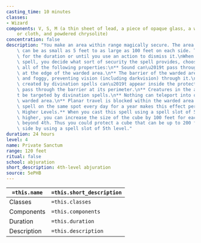 ```yaml
---
casting_time: 10 minutes
classes:
- Wizard
components: V, S, M (a thin sheet of lead, a piece of opaque glass, a wad of cotton
    or cloth, and powdered chrysolite)
concentration: false
description: "You make an area within range magically secure. The area is a cube that\
    \ can be as small as 5 feet to as large as 100 feet on each side. The spell lasts\
    \ for the duration or until you use an action to dismiss it.\nWhen you cast the\
    \ spell, you decide what sort of security the spell provides, choosing any or\
    \ all of the following properties:\n** Sound can\u2019t pass through the barrier\
    \ at the edge of the warded area.\n** The barrier of the warded area appears dark\
    \ and foggy, preventing vision (including darkvision) through it.\n** Sensors\
    \ created by divination spells can\u2019t appear inside the protected area or\
    \ pass through the barrier at its perimeter.\n** Creatures in the area can\u2019\
    t be targeted by divination spells.\n** Nothing can teleport into or out of the\
    \ warded area.\n** Planar travel is blocked within the warded area. Casting this\
    \ spell on the same spot every day for a year makes this effect permanent.\n**At\
    \ Higher Levels.** When you cast this spell using a spell slot of 5th level or\
    \ higher, you can increase the size of the cube by 100 feet for each slot level\
    \ beyond 4th. Thus you could protect a cube that can be up to 200 feet on one\
    \ side by using a spell slot of 5th level."
duration: 24 hours
level: 4
name: Private Sanctum
range: 120 feet
ritual: false
school: abjuration
short_description: 4th-level abjuration
source: 5ePHB
---
```


| `=this.name` | `=this.short_description` |
| ------------ | ------------------------- |
| Classes      | `=this.classes`           |
| Components   | `=this.components`        |
| Duration     | `=this.duration`          |
| Description  | `=this.description`       |